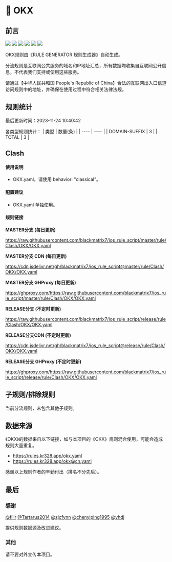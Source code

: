# 🧸 OKX

## 前言

![](https://shields.io/badge/-移除重复规则-ff69b4) ![](https://shields.io/badge/-DOMAIN与DOMAIN--SUFFIX合并-green) ![](https://shields.io/badge/-DOMAIN--SUFFIX间合并-critical) ![](https://shields.io/badge/-DOMAIN与DOMAIN--KEYWORD合并-9cf) ![](https://shields.io/badge/-DOMAIN--SUFFIX与DOMAIN--KEYWORD合并-blue) ![](https://shields.io/badge/-IP--CIDR(6)合并-blueviolet) 

OKX规则由《RULE GENERATOR 规则生成器》自动生成。

分流规则是互联网公共服务的域名和IP地址汇总，所有数据均收集自互联网公开信息，不代表我们支持或使用这些服务。

请通过【中华人民共和国 People's Republic of China】合法的互联网出入口信道访问规则中的地址，并确保在使用过程中符合相关法律法规。

## 规则统计

最后更新时间：2023-11-24 10:40:42

各类型规则统计：
| 类型 | 数量(条)  | 
| ---- | ----  |
| DOMAIN-SUFFIX | 3  | 
| TOTAL | 3  | 


## Clash 

#### 使用说明
- OKX.yaml，请使用 behavior: "classical"。

#### 配置建议
- OKX.yaml 单独使用。

#### 规则链接
**MASTER分支 (每日更新)**

https://raw.githubusercontent.com/blackmatrix7/ios_rule_script/master/rule/Clash/OKX/OKX.yaml

**MASTER分支 CDN (每日更新)**

https://cdn.jsdelivr.net/gh/blackmatrix7/ios_rule_script@master/rule/Clash/OKX/OKX.yaml

**MASTER分支 GHProxy (每日更新)**

https://ghproxy.com/https://raw.githubusercontent.com/blackmatrix7/ios_rule_script/master/rule/Clash/OKX/OKX.yaml

**RELEASE分支 (不定时更新)**

https://raw.githubusercontent.com/blackmatrix7/ios_rule_script/release/rule/Clash/OKX/OKX.yaml

**RELEASE分支CDN (不定时更新)**

https://cdn.jsdelivr.net/gh/blackmatrix7/ios_rule_script@release/rule/Clash/OKX/OKX.yaml

**RELEASE分支 GHProxy (不定时更新)**

https://ghproxy.com/https://raw.githubusercontent.com/blackmatrix7/ios_rule_script/release/rule/Clash/OKX/OKX.yaml

## 子规则/排除规则


当前分流规则，未包含其他子规则。

## 数据来源

《OKX》的数据来自以下链接，如与本项目的《OKX》规则混合使用，可能会造成规则大量重复。

- https://rules.kr328.app/okx.yaml
- https://rules.kr328.app/okx@cn.yaml


感谢以上规则作者的辛勤付出（排名不分先后）。

## 最后

### 感谢

[@fiiir](https://github.com/fiiir) [@Tartarus2014](https://github.com/Tartarus2014) [@zjcfynn](https://github.com/zjcfynn) [@chenyiping1995](https://github.com/chenyiping1995) [@vhdj](https://github.com/vhdj)

提供规则数据源及改进建议。

### 其他

请不要对外宣传本项目。